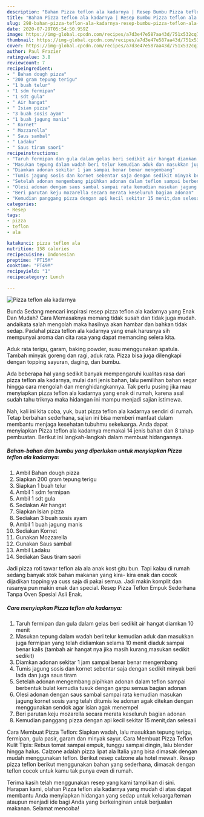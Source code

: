 ```yaml
---
description: "Bahan Pizza teflon ala kadarnya | Resep Bumbu Pizza teflon ala kadarnya Yang Enak Dan Mudah"
title: "Bahan Pizza teflon ala kadarnya | Resep Bumbu Pizza teflon ala kadarnya Yang Enak Dan Mudah"
slug: 298-bahan-pizza-teflon-ala-kadarnya-resep-bumbu-pizza-teflon-ala-kadarnya-yang-enak-dan-mudah
date: 2020-07-29T05:54:50.959Z
image: https://img-global.cpcdn.com/recipes/a7d3e47e587aa43d/751x532cq70/pizza-teflon-ala-kadarnya-foto-resep-utama.jpg
thumbnail: https://img-global.cpcdn.com/recipes/a7d3e47e587aa43d/751x532cq70/pizza-teflon-ala-kadarnya-foto-resep-utama.jpg
cover: https://img-global.cpcdn.com/recipes/a7d3e47e587aa43d/751x532cq70/pizza-teflon-ala-kadarnya-foto-resep-utama.jpg
author: Paul Frazier
ratingvalue: 3.8
reviewcount: 7
recipeingredient:
- " Bahan dough pizza"
- "200 gram tepung terigu"
- "1 buah telur"
- "1 sdm fermipan"
- "1 sdt gula"
- " Air hangat"
- " Isian pizza"
- "3 buah sosis ayam"
- "1 buah jagung manis"
- " Kornet"
- " Mozzarella"
- " Saus sambal"
- " Ladaku"
- " Saus tiram saori"
recipeinstructions:
- "Taruh fermipan dan gula dalam gelas beri sedikit air hangat diamkan 10 menit"
- "Masukan tepung dalam wadah beri telur kemudian aduk dan masukkan juga fermipan yang telah didiamkan selama 10 menit diaduk sampai benar kalis (tambah air hangat nya jika masih kurang,masukan sedikit sedikit)"
- "Diamkan adonan sekitar 1 jam sampai benar benar mengembang"
- "Tumis jagung sosis dan kornet sebentar saja dengan sedikit minyak beri lada dan juga saus tiram"
- "Setelah adonan mengembang pipihkan adonan dalam teflon sampai berbentuk bulat kemudia tusuk dengan garpu semua bagian adonan"
- "Olesi adonan dengan saus sambal sampai rata kemudian masukan jagung kornet sosis yang telah ditumis ke adonan agak ditekan dengan menggunakan sendok agar isian agak menempel"
- "Beri parutan keju mozarella secara merata keseluruh bagian adonan"
- "Kemudian panggang pizza dengan api kecil sekitar 15 menit,dan selesaii"
categories:
- Resep
tags:
- pizza
- teflon
- ala

katakunci: pizza teflon ala 
nutrition: 158 calories
recipecuisine: Indonesian
preptime: "PT15M"
cooktime: "PT49M"
recipeyield: "1"
recipecategory: Lunch

---
```



![Pizza teflon ala kadarnya](https://img-global.cpcdn.com/recipes/a7d3e47e587aa43d/751x532cq70/pizza-teflon-ala-kadarnya-foto-resep-utama.jpg)

Bunda Sedang mencari inspirasi resep pizza teflon ala kadarnya yang Enak Dan Mudah? Cara Memasaknya memang tidak susah dan tidak juga mudah. andaikata salah mengolah maka hasilnya akan hambar dan bahkan tidak sedap. Padahal pizza teflon ala kadarnya yang enak harusnya sih mempunyai aroma dan cita rasa yang dapat memancing selera kita.

Aduk rata terigu, garam, baking powder, susu menggunakan spatula. Tambah minyak goreng dan ragi, aduk rata. Pizza bisa juga dilengkapi dengan topping sayuran, daging, dan bumbu.

Ada beberapa hal yang sedikit banyak mempengaruhi kualitas rasa dari pizza teflon ala kadarnya, mulai dari jenis bahan, lalu pemilihan bahan segar hingga cara mengolah dan menghidangkannya. Tak perlu pusing jika mau menyiapkan pizza teflon ala kadarnya yang enak di rumah, karena asal sudah tahu triknya maka hidangan ini mampu menjadi sajian istimewa.


Nah, kali ini kita coba, yuk, buat pizza teflon ala kadarnya sendiri di rumah. Tetap berbahan sederhana, sajian ini bisa memberi manfaat dalam membantu menjaga kesehatan tubuhmu sekeluarga. Anda dapat menyiapkan Pizza teflon ala kadarnya memakai 14 jenis bahan dan 8 tahap pembuatan. Berikut ini langkah-langkah dalam membuat hidangannya.

<!--inarticleads1-->

##### Bahan-bahan dan bumbu yang diperlukan untuk menyiapkan Pizza teflon ala kadarnya:

1. Ambil  Bahan dough pizza
1. Siapkan 200 gram tepung terigu
1. Siapkan 1 buah telur
1. Ambil 1 sdm fermipan
1. Ambil 1 sdt gula
1. Sediakan  Air hangat
1. Siapkan  Isian pizza
1. Sediakan 3 buah sosis ayam
1. Ambil 1 buah jagung manis
1. Sediakan  Kornet
1. Gunakan  Mozzarella
1. Gunakan  Saus sambal
1. Ambil  Ladaku
1. Sediakan  Saus tiram saori


Jadi pizza roti tawar teflon ala ala anak kost gitu bun. Tapi kalau di rumah sedang banyak stok bahan makanan yang kira- kira enak dan cocok dijadikan topping ya cuss saja di pakai semua. Jadi makin komplit dan rasanya pun makin enak dan special. Resep Pizza Teflon Empuk Sederhana Tanpa Oven Spesial Asli Enak. 

<!--inarticleads2-->

##### Cara menyiapkan Pizza teflon ala kadarnya:

1. Taruh fermipan dan gula dalam gelas beri sedikit air hangat diamkan 10 menit
1. Masukan tepung dalam wadah beri telur kemudian aduk dan masukkan juga fermipan yang telah didiamkan selama 10 menit diaduk sampai benar kalis (tambah air hangat nya jika masih kurang,masukan sedikit sedikit)
1. Diamkan adonan sekitar 1 jam sampai benar benar mengembang
1. Tumis jagung sosis dan kornet sebentar saja dengan sedikit minyak beri lada dan juga saus tiram
1. Setelah adonan mengembang pipihkan adonan dalam teflon sampai berbentuk bulat kemudia tusuk dengan garpu semua bagian adonan
1. Olesi adonan dengan saus sambal sampai rata kemudian masukan jagung kornet sosis yang telah ditumis ke adonan agak ditekan dengan menggunakan sendok agar isian agak menempel
1. Beri parutan keju mozarella secara merata keseluruh bagian adonan
1. Kemudian panggang pizza dengan api kecil sekitar 15 menit,dan selesaii


Cara Membuat Pizza Teflon: Siapkan wadah, lalu masukkan tepung terigu, fermipan, gula pasir, garam dan minyak sayur. Cara Membuat Pizza Teflon Kulit Tipis: Rebus tomat sampai empuk, tunggu sampai dingin, lalu blender hingga halus. Calzone adalah pizza lipat ala Italia yang bisa dimasak dengan mudah menggunakan teflon. Berikut resep calzone ala hotel mewah. Resep pizza teflon berikut menggunakan bahan yang sederhana, dimasak dengan teflon cocok untuk kamu tak punya oven di rumah. 

Terima kasih telah menggunakan resep yang kami tampilkan di sini. Harapan kami, olahan Pizza teflon ala kadarnya yang mudah di atas dapat membantu Anda menyiapkan hidangan yang sedap untuk keluarga/teman ataupun menjadi ide bagi Anda yang berkeinginan untuk berjualan makanan. Selamat mencoba!

